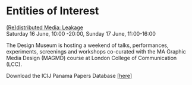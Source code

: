 # Entities of Interest 

[(Re)distributed Media: Leakage](https://designmuseum.org/whats-on/talks-courses-and-workshops/redistributed-media-leakage)  
Saturday 16 June, 10:00 -20:00, Sunday 17 June, 11:00-16:00

The Design Museum is hosting a weekend  of talks, performances, experiments, screenings and workshops  co-curated with the MA Graphic Media Design (MAGMD) course at London  College of Communication (LCC).

Download the ICIJ Panama Papers Database [[here]](https://offshoreleaks.icij.org/pages/database)